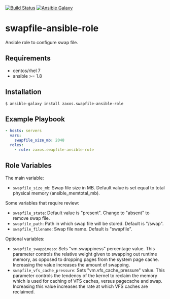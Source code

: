 [![Build Status](https://travis-ci.org/zaxos/swapfile-ansible-role.svg?branch=master)](https://travis-ci.org/zaxos/swapfile-ansible-role)
[![Ansible Galaxy](https://img.shields.io/badge/galaxy-_zaxos.swapfile--ansible--role-blue.svg)](https://galaxy.ansible.com/zaxos/swapfile-ansible-role/)

swapfile-ansible-role
====================

Ansible role to configure swap file.

Requirements
------------
* centos/rhel 7
* ansible >= 1.8

Installation
------------
```
$ ansible-galaxy install zaxos.swapfile-ansible-role
```

Example Playbook
----------------
```yaml
- hosts: servers
  vars:
    swapfile_size_mb: 2048
  roles:
    - role: zaxos.swapfile-ansible-role
```

Role Variables
--------------
The main variable:
- `swapfile_size_mb`: Swap file size in MB. Default value is set equal to total physical memory (ansible_memtotal_mb).

Some variables that require review:
- `swapfile_state`: Default value is "present". Change to "absent" to remove swap file. 
- `swapfile_path`: Path in which swap file will be stored. Default is "/swap".
- `swapfile_filename`: Swap file name. Default is "swapfile".

Optional variables:
- `swapfile_swappiness`:  Sets "vm.swappiness" percentage value. This parameter controls the relative weight given to swapping out runtime memory, as opposed to dropping pages from the system page cache. Increasing the value increases the amount of swapping.
- `swapfile_vfs_cache_pressure`: Sets "vm.vfs_cache_pressure" value. This parameter controls the tendency of the kernel to reclaim the memory which is used for caching of VFS caches, versus pagecache and swap. Increasing this value increases the rate at which VFS caches are reclaimed.
